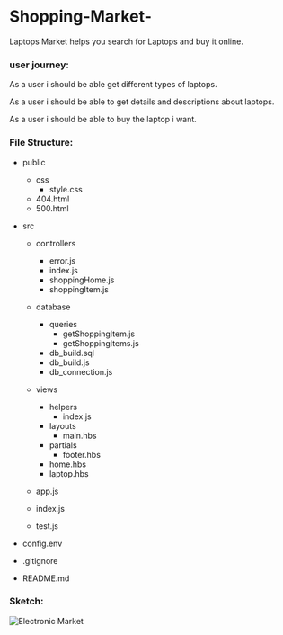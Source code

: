 # Shopping-Market-

Laptops Market helps you search for Laptops and buy it online. 

### user journey:

As a user i should be able get different types of laptops. 

As a user i should be able to get details and descriptions about laptops.

As a user i should be able to buy the laptop i want.

### File Structure: 

- public
  - css
    - style.css
  - 404.html
  - 500.html
    
- src
  - controllers
    - error.js
    - index.js
    - shoppingHome.js
    - shoppingItem.js
    
  - database
    - queries
      - getShoppingItem.js
      - getShoppingItems.js
    - db_build.sql
    - db_build.js
    - db_connection.js
    
  - views
    - helpers
      - index.js
    - layouts
      - main.hbs
    - partials
      - footer.hbs
    - home.hbs
    - laptop.hbs
    
  - app.js
  - index.js
  - test.js
      
- config.env
- .gitignore
- README.md

### Sketch: 
![Electronic Market](https://user-images.githubusercontent.com/41991629/63167441-fce44d00-c039-11e9-9fcd-7c9c0f4ae26e.jpg)
